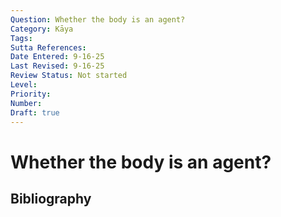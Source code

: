 ```yaml
---
Question: Whether the body is an agent?
Category: Kāya
Tags: 
Sutta References: 
Date Entered: 9-16-25
Last Revised: 9-16-25
Review Status: Not started
Level: 
Priority: 
Number: 
Draft: true
---
```


# Whether the body is an agent?

## Bibliography

<!-- 

Notes:



-->